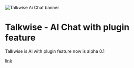 ![Talkwise Ai Chat banner](https://github.com/1bye/Talkwise-Ai-Chat/blob/main/images/Frame%2034.png)

# Talkwise - AI Chat with plugin feature
Talkwise is AI with plugin feature now is alpha 0.1

[link](https://chat.nouro.app/login)

